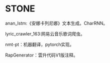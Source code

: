 # STONE

anan_lstm:《安娜卡列尼娜》文本生成。CharRNN。

lyric_crawler_163:网易云音乐歌词爬虫。

nmt-pt：机器翻译，pytorch实现。

RapGenerator：雲升代码V1版注释。